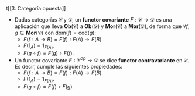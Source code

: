 t[[3. Categoría opuesta]]

- Dadas categorías $\mathcal{C}$ y $\mathcal{D}$, un **functor covariante** $F:\mathcal{C}\longrightarrow \mathcal{D}$ es una aplicación que lleva $\mathbf{Ob}(\mathcal{C})$ a $\mathbf{Ob}(\mathcal{D})$ y $\mathbf{Mor}(\mathcal{C})$ a $\mathbf{Mor}(\mathcal{D})$, de forma que $\forall f,g\in \mathbf{Mor}(\mathcal{C})$ con $\mathrm{dom}(f)=\mathrm{cod}(g)$:
	- $F(f:A\longrightarrow B) = F(f):F(A)\longrightarrow F(B)$.
	- $F(1_{A}) = 1_{F(A)}$.
	- $F(g \circ f) = F(g)\circ F(f)$.
- Un functor covariante $F:\mathcal{C}^{op} \longrightarrow \mathcal{D}$ se dice **functor contravariante** en $\mathcal{C}$. Es decir, cumple las siguientes propiedades:
	- $F(f:A\longrightarrow B) = F(f):F(A)\longrightarrow F(B)$.
	- $F(1_{A}) = 1_{F(A)}$.
	- $F(g \circ f) = F(f)\circ F(g)$.